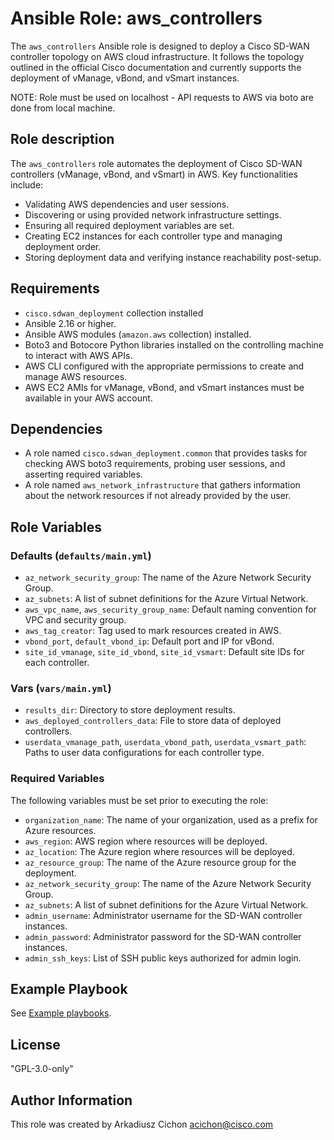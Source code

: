 # Ansible Role: aws_controllers

The `aws_controllers` Ansible role is designed to deploy a Cisco SD-WAN controller topology on AWS cloud infrastructure. It follows the topology outlined in the official Cisco documentation and currently supports the deployment of vManage, vBond, and vSmart instances.

NOTE: Role must be used on localhost - API requests to AWS via boto are done from local machine.

## Role description

The `aws_controllers` role automates the deployment of Cisco SD-WAN controllers (vManage, vBond, and vSmart) in AWS. Key functionalities include:

- Validating AWS dependencies and user sessions.
- Discovering or using provided network infrastructure settings.
- Ensuring all required deployment variables are set.
- Creating EC2 instances for each controller type and managing deployment order.
- Storing deployment data and verifying instance reachability post-setup.

## Requirements

- `cisco.sdwan_deployment` collection installed
- Ansible 2.16 or higher.
- Ansible AWS modules (`amazon.aws` collection) installed.
- Boto3 and Botocore Python libraries installed on the controlling machine to interact with AWS APIs.
- AWS CLI configured with the appropriate permissions to create and manage AWS resources.
- AWS EC2 AMIs for vManage, vBond, and vSmart instances must be available in your AWS account.

## Dependencies

- A role named `cisco.sdwan_deployment.common` that provides tasks for checking AWS boto3 requirements, probing user sessions, and asserting required variables.
- A role named `aws_network_infrastructure` that gathers information about the network resources if not already provided by the user.

## Role Variables

### Defaults (`defaults/main.yml`)

- `az_network_security_group`: The name of the Azure Network Security Group.
- `az_subnets`: A list of subnet definitions for the Azure Virtual Network.
- `aws_vpc_name`, `aws_security_group_name`: Default naming convention for VPC and security group.
- `aws_tag_creator`: Tag used to mark resources created in AWS.
- `vbond_port`, `default_vbond_ip`: Default port and IP for vBond.
- `site_id_vmanage`, `site_id_vbond`, `site_id_vsmart`: Default site IDs for each controller.

### Vars (`vars/main.yml`)

- `results_dir`: Directory to store deployment results.
- `aws_deployed_controllers_data`: File to store data of deployed controllers.
- `userdata_vmanage_path`, `userdata_vbond_path`, `userdata_vsmart_path`: Paths to user data configurations for each controller type.

### Required Variables

The following variables must be set prior to executing the role:

- `organization_name`: The name of your organization, used as a prefix for Azure resources.
- `aws_region`: AWS region where resources will be deployed.
- `az_location`: The Azure region where resources will be deployed.
- `az_resource_group`: The name of the Azure resource group for the deployment.
- `az_network_security_group`: The name of the Azure Network Security Group.
- `az_subnets`: A list of subnet definitions for the Azure Virtual Network.
- `admin_username`: Administrator username for the SD-WAN controller instances.
- `admin_password`: Administrator password for the SD-WAN controller instances.
- `admin_ssh_keys`: List of SSH public keys authorized for admin login.

## Example Playbook

See [Example playbooks](https://github.com/cisco-en-programmability/ansible-collection-sdwan-deployment/tree/main/playbooks).

## License

"GPL-3.0-only"

## Author Information

This role was created by Arkadiusz Cichon <acichon@cisco.com>
